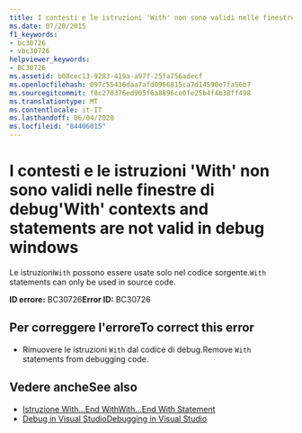 ```yaml
---
title: I contesti e le istruzioni 'With' non sono validi nelle finestre di debug
ms.date: 07/20/2015
f1_keywords:
- bc30726
- vbc30726
helpviewer_keywords:
- BC30726
ms.assetid: b08cec13-9283-419a-a97f-25fa756adecf
ms.openlocfilehash: 097c55436daa7afd0966815ca7d14590e7fa56b7
ms.sourcegitcommit: f8c270376ed905f6a8896ce0fe25b4f4b38ff498
ms.translationtype: MT
ms.contentlocale: it-IT
ms.lasthandoff: 06/04/2020
ms.locfileid: "84406015"
---
```

# <a name="with-contexts-and-statements-are-not-valid-in-debug-windows"></a><span data-ttu-id="735c5-102">I contesti e le istruzioni 'With' non sono validi nelle finestre di debug</span><span class="sxs-lookup"><span data-stu-id="735c5-102">'With' contexts and statements are not valid in debug windows</span></span>
<span data-ttu-id="735c5-103">Le istruzioni`With` possono essere usate solo nel codice sorgente.</span><span class="sxs-lookup"><span data-stu-id="735c5-103">`With` statements can only be used in source code.</span></span>  
  
 <span data-ttu-id="735c5-104">**ID errore:** BC30726</span><span class="sxs-lookup"><span data-stu-id="735c5-104">**Error ID:** BC30726</span></span>  
  
## <a name="to-correct-this-error"></a><span data-ttu-id="735c5-105">Per correggere l'errore</span><span class="sxs-lookup"><span data-stu-id="735c5-105">To correct this error</span></span>  
  
- <span data-ttu-id="735c5-106">Rimuovere le istruzioni `With` dal codice di debug.</span><span class="sxs-lookup"><span data-stu-id="735c5-106">Remove `With` statements from debugging code.</span></span>  
  
## <a name="see-also"></a><span data-ttu-id="735c5-107">Vedere anche</span><span class="sxs-lookup"><span data-stu-id="735c5-107">See also</span></span>

- [<span data-ttu-id="735c5-108">Istruzione With...End With</span><span class="sxs-lookup"><span data-stu-id="735c5-108">With...End With Statement</span></span>](../language-reference/statements/with-end-with-statement.md)
- [<span data-ttu-id="735c5-109">Debug in Visual Studio</span><span class="sxs-lookup"><span data-stu-id="735c5-109">Debugging in Visual Studio</span></span>](/visualstudio/debugger/debugger-feature-tour)
